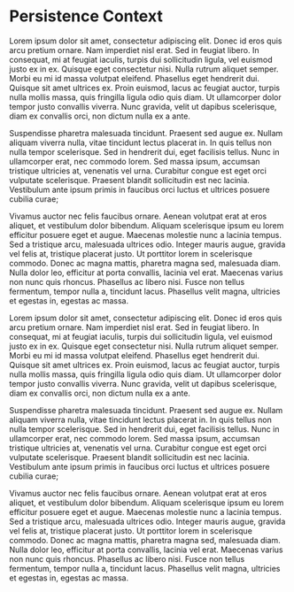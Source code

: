 # Persistence Context

Lorem ipsum dolor sit amet, consectetur adipiscing elit. Donec id eros quis arcu pretium ornare. Nam imperdiet nisl erat. Sed in feugiat libero. In consequat, mi at feugiat iaculis, turpis dui sollicitudin ligula, vel euismod justo ex in ex. Quisque eget consectetur nisi. Nulla rutrum aliquet semper. Morbi eu mi id massa volutpat eleifend. Phasellus eget hendrerit dui. Quisque sit amet ultrices ex. Proin euismod, lacus ac feugiat auctor, turpis nulla mollis massa, quis fringilla ligula odio quis diam. Ut ullamcorper dolor tempor justo convallis viverra. Nunc gravida, velit ut dapibus scelerisque, diam ex convallis orci, non dictum nulla ex a ante.

Suspendisse pharetra malesuada tincidunt. Praesent sed augue ex. Nullam aliquam viverra nulla, vitae tincidunt lectus placerat in. In quis tellus non nulla tempor scelerisque. Sed in hendrerit dui, eget facilisis tellus. Nunc in ullamcorper erat, nec commodo lorem. Sed massa ipsum, accumsan tristique ultricies at, venenatis vel urna. Curabitur congue est eget orci vulputate scelerisque. Praesent blandit sollicitudin est nec lacinia. Vestibulum ante ipsum primis in faucibus orci luctus et ultrices posuere cubilia curae;

Vivamus auctor nec felis faucibus ornare. Aenean volutpat erat at eros aliquet, et vestibulum dolor bibendum. Aliquam scelerisque ipsum eu lorem efficitur posuere eget et augue. Maecenas molestie nunc a lacinia tempus. Sed a tristique arcu, malesuada ultrices odio. Integer mauris augue, gravida vel felis at, tristique placerat justo. Ut porttitor lorem in scelerisque commodo. Donec ac magna mattis, pharetra magna sed, malesuada diam. Nulla dolor leo, efficitur at porta convallis, lacinia vel erat. Maecenas varius non nunc quis rhoncus. Phasellus ac libero nisi. Fusce non tellus fermentum, tempor nulla a, tincidunt lacus. Phasellus velit magna, ultricies et egestas in, egestas ac massa.

Lorem ipsum dolor sit amet, consectetur adipiscing elit. Donec id eros quis arcu pretium ornare. Nam imperdiet nisl erat. Sed in feugiat libero. In consequat, mi at feugiat iaculis, turpis dui sollicitudin ligula, vel euismod justo ex in ex. Quisque eget consectetur nisi. Nulla rutrum aliquet semper. Morbi eu mi id massa volutpat eleifend. Phasellus eget hendrerit dui. Quisque sit amet ultrices ex. Proin euismod, lacus ac feugiat auctor, turpis nulla mollis massa, quis fringilla ligula odio quis diam. Ut ullamcorper dolor tempor justo convallis viverra. Nunc gravida, velit ut dapibus scelerisque, diam ex convallis orci, non dictum nulla ex a ante.

Suspendisse pharetra malesuada tincidunt. Praesent sed augue ex. Nullam aliquam viverra nulla, vitae tincidunt lectus placerat in. In quis tellus non nulla tempor scelerisque. Sed in hendrerit dui, eget facilisis tellus. Nunc in ullamcorper erat, nec commodo lorem. Sed massa ipsum, accumsan tristique ultricies at, venenatis vel urna. Curabitur congue est eget orci vulputate scelerisque. Praesent blandit sollicitudin est nec lacinia. Vestibulum ante ipsum primis in faucibus orci luctus et ultrices posuere cubilia curae;

Vivamus auctor nec felis faucibus ornare. Aenean volutpat erat at eros aliquet, et vestibulum dolor bibendum. Aliquam scelerisque ipsum eu lorem efficitur posuere eget et augue. Maecenas molestie nunc a lacinia tempus. Sed a tristique arcu, malesuada ultrices odio. Integer mauris augue, gravida vel felis at, tristique placerat justo. Ut porttitor lorem in scelerisque commodo. Donec ac magna mattis, pharetra magna sed, malesuada diam. Nulla dolor leo, efficitur at porta convallis, lacinia vel erat. Maecenas varius non nunc quis rhoncus. Phasellus ac libero nisi. Fusce non tellus fermentum, tempor nulla a, tincidunt lacus. Phasellus velit magna, ultricies et egestas in, egestas ac massa.